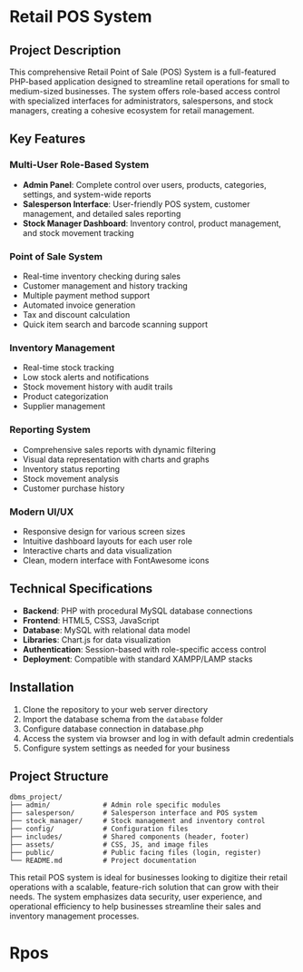 # Retail POS System

## Project Description

This comprehensive Retail Point of Sale (POS) System is a full-featured PHP-based application designed to streamline retail operations for small to medium-sized businesses. The system offers role-based access control with specialized interfaces for administrators, salespersons, and stock managers, creating a cohesive ecosystem for retail management.

## Key Features

### Multi-User Role-Based System
- **Admin Panel**: Complete control over users, products, categories, settings, and system-wide reports
- **Salesperson Interface**: User-friendly POS system, customer management, and detailed sales reporting
- **Stock Manager Dashboard**: Inventory control, product management, and stock movement tracking

### Point of Sale System
- Real-time inventory checking during sales
- Customer management and history tracking
- Multiple payment method support
- Automated invoice generation
- Tax and discount calculation
- Quick item search and barcode scanning support

### Inventory Management
- Real-time stock tracking
- Low stock alerts and notifications
- Stock movement history with audit trails
- Product categorization 
- Supplier management

### Reporting System
- Comprehensive sales reports with dynamic filtering
- Visual data representation with charts and graphs
- Inventory status reporting
- Stock movement analysis
- Customer purchase history

### Modern UI/UX
- Responsive design for various screen sizes
- Intuitive dashboard layouts for each user role
- Interactive charts and data visualization
- Clean, modern interface with FontAwesome icons

## Technical Specifications

- **Backend**: PHP with procedural MySQL database connections
- **Frontend**: HTML5, CSS3, JavaScript
- **Database**: MySQL with relational data model
- **Libraries**: Chart.js for data visualization
- **Authentication**: Session-based with role-specific access control
- **Deployment**: Compatible with standard XAMPP/LAMP stacks

## Installation

1. Clone the repository to your web server directory
2. Import the database schema from the `database` folder
3. Configure database connection in database.php
4. Access the system via browser and log in with default admin credentials
5. Configure system settings as needed for your business

## Project Structure

```
dbms_project/
├── admin/             # Admin role specific modules
├── salesperson/       # Salesperson interface and POS system
├── stock_manager/     # Stock management and inventory control
├── config/            # Configuration files
├── includes/          # Shared components (header, footer)
├── assets/            # CSS, JS, and image files
├── public/            # Public facing files (login, register)
└── README.md          # Project documentation
```

This retail POS system is ideal for businesses looking to digitize their retail operations with a scalable, feature-rich solution that can grow with their needs. The system emphasizes data security, user experience, and operational efficiency to help businesses streamline their sales and inventory management processes.
# Rpos
